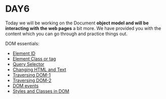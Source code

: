 # DAY6

Today we will be working on the Document **object model and will be interacting with the web pages** a bit more. We have provided you with the content which you can go through and practice things out.

 DOM essentials:
* [Element ID](https://www.youtube.com/watch?v=t90K6HExEJo&list=PL4cUxeGkcC9gfoKa5la9dsdCNpuey2s-V&index=2)
* [Element Class or tag](https://www.youtube.com/watch?v=oUpEKosnC8E&list=PL4cUxeGkcC9gfoKa5la9dsdCNpuey2s-V&index=3)
* [Query Selector](https://www.youtube.com/watch?v=JlgLDfINXvY&list=PL4cUxeGkcC9gfoKa5la9dsdCNpuey2s-V&index=4)
* [Changing HTML and Text](https://www.youtube.com/watch?v=hDN5IGUv3Yw&list=PL4cUxeGkcC9gfoKa5la9dsdCNpuey2s-V&index=5)
* [Traversing DOM-1](https://www.youtube.com/watch?v=VMRo6Uv856E&list=PL4cUxeGkcC9gfoKa5la9dsdCNpuey2s-V&index=7)
* [Traversing DOM-2](https://www.youtube.com/watch?v=3J3AV3763hE&list=PL4cUxeGkcC9gfoKa5la9dsdCNpuey2s-V&index=8)
* [DOM events](https://www.youtube.com/watch?v=ndz6iH6o1ms&list=PL4cUxeGkcC9gfoKa5la9dsdCNpuey2s-V&index=9)
* [Styles and Classes in DOM](https://www.youtube.com/watch?v=wJHj4uRlQWQ&list=PL4cUxeGkcC9gfoKa5la9dsdCNpuey2s-V&index=13)
